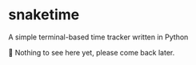 # snaketime
A simple terminal-based time tracker written in Python

🚧 Nothing to see here yet, please come back later.

